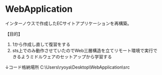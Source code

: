 # WebApplication
インターノウスで作成したECサイトアプリケーションを再構築。

【目的】
1. 1から作成し直して復習をする
2. sts上でのみ動作させていたのでWeb三層構造を立てリモート環境で実行できるようミドルウェアのセットアップから学習する

↓コード格納場所
C:\Users\ryoya\Desktop\WebApplication\src
